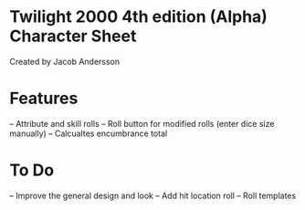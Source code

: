# Twilight 2000 4th edition (Alpha) Character Sheet
Created by Jacob Andersson

# Features
– Attribute and skill rolls
– Roll button for modified rolls (enter dice size manually)
– Calcualtes encumbrance total

# To Do
– Improve the general design and look
– Add hit location roll
– Roll templates

